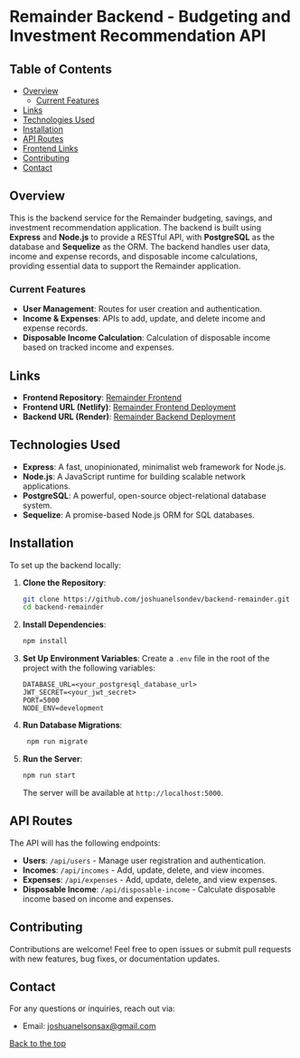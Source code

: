 # Remainder Backend - Budgeting and Investment Recommendation API

## Table of Contents

- [Overview](#overview)
  - [Current Features](#current-features)
- [Links](#links)
- [Technologies Used](#technologies-used)
- [Installation](#installation)
- [API Routes](#api-routes)
- [Frontend Links](#frontend-links)
- [Contributing](#contributing)
- [Contact](#contact)

## Overview

This is the backend service for the Remainder budgeting, savings, and investment recommendation application. The backend is built using **Express** and **Node.js** to provide a RESTful API, with **PostgreSQL** as the database and **Sequelize** as the ORM. The backend handles user data, income and expense records, and disposable income calculations, providing essential data to support the Remainder application.

### Current Features

- **User Management**: Routes for user creation and authentication.
- **Income & Expenses**: APIs to add, update, and delete income and expense records.
- **Disposable Income Calculation**: Calculation of disposable income based on tracked income and expenses.

## Links

- **Frontend Repository**: [Remainder Frontend](https://github.com/joshuanelsondev/frontend-remainder)
- **Frontend URL (Netlify)**: [Remainder Frontend Deployment](https://remainderinvest.netlify.app/)
- **Backend URL (Render)**: [Remainder Backend Deployment](https://backend-remainder.onrender.com)

## Technologies Used

- **Express**: A fast, unopinionated, minimalist web framework for Node.js.
- **Node.js**: A JavaScript runtime for building scalable network applications.
- **PostgreSQL**: A powerful, open-source object-relational database system.
- **Sequelize**: A promise-based Node.js ORM for SQL databases.

## Installation

To set up the backend locally:

1. **Clone the Repository**:

   ```bash
   git clone https://github.com/joshuanelsondev/backend-remainder.git
   cd backend-remainder
   ```

2. **Install Dependencies**:

   ```bash
   npm install
   ```

3. **Set Up Environment Variables**:
   Create a `.env` file in the root of the project with the following variables:

   ```
   DATABASE_URL=<your_postgresql_database_url>
   JWT_SECRET=<your_jwt_secret>
   PORT=5000
   NODE_ENV=development
   ```

4. **Run Database Migrations**:

   ```bash
    npm run migrate
   ```

5. **Run the Server**:
   ```bash
   npm run start
   ```
   The server will be available at `http://localhost:5000`.

## API Routes

The API will has the following endpoints:

- **Users**: `/api/users` - Manage user registration and authentication.
- **Incomes**: `/api/incomes` - Add, update, delete, and view incomes.
- **Expenses**: `/api/expenses` - Add, update, delete, and view expenses.
- **Disposable Income**: `/api/disposable-income` - Calculate disposable income based on income and expenses.

## Contributing

Contributions are welcome! Feel free to open issues or submit pull requests with new features, bug fixes, or documentation updates.

## Contact

For any questions or inquiries, reach out via:

- Email: joshuanelsonsax@gmail.com

[Back to the top](#table-of-contents)
